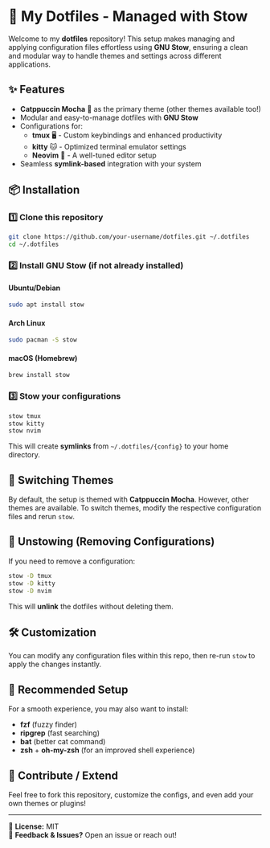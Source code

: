 # 🌿 My Dotfiles - Managed with Stow

Welcome to my **dotfiles** repository! This setup makes managing and applying configuration files effortless using **GNU Stow**, ensuring a clean and modular way to handle themes and settings across different applications.

## ✨ Features
- **Catppuccin Mocha** 🎨 as the primary theme (other themes available too!)
- Modular and easy-to-manage dotfiles with **GNU Stow**
- Configurations for:
  - **tmux** 🖥️ - Custom keybindings and enhanced productivity
  - **kitty** 🐱 - Optimized terminal emulator settings
  - **Neovim** 📝 - A well-tuned editor setup
- Seamless **symlink-based** integration with your system

## 📦 Installation
### 1️⃣ Clone this repository
```bash
git clone https://github.com/your-username/dotfiles.git ~/.dotfiles
cd ~/.dotfiles
```

### 2️⃣ Install GNU Stow (if not already installed)
#### Ubuntu/Debian
```bash
sudo apt install stow
```
#### Arch Linux
```bash
sudo pacman -S stow
```
#### macOS (Homebrew)
```bash
brew install stow
```

### 3️⃣ Stow your configurations
```bash
stow tmux
stow kitty
stow nvim
```
This will create **symlinks** from `~/.dotfiles/{config}` to your home directory.

## 🎨 Switching Themes
By default, the setup is themed with **Catppuccin Mocha**. However, other themes are available. To switch themes, modify the respective configuration files and rerun `stow`.

## 📜 Unstowing (Removing Configurations)
If you need to remove a configuration:
```bash
stow -D tmux
stow -D kitty
stow -D nvim
```
This will **unlink** the dotfiles without deleting them.

## 🛠️ Customization
You can modify any configuration files within this repo, then re-run `stow` to apply the changes instantly.

## 📌 Recommended Setup
For a smooth experience, you may also want to install:
- **fzf** (fuzzy finder)
- **ripgrep** (fast searching)
- **bat** (better cat command)
- **zsh** + **oh-my-zsh** (for an improved shell experience)

## 🚀 Contribute / Extend
Feel free to fork this repository, customize the configs, and even add your own themes or plugins!

---
📜 **License:** MIT  
💬 **Feedback & Issues?** Open an issue or reach out!

